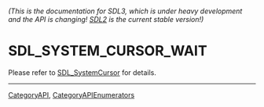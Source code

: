 ###### (This is the documentation for SDL3, which is under heavy development and the API is changing! [SDL2](https://wiki.libsdl.org/SDL2/) is the current stable version!)
# SDL_SYSTEM_CURSOR_WAIT

Please refer to [SDL_SystemCursor](SDL_SystemCursor) for details.

----
[CategoryAPI](CategoryAPI), [CategoryAPIEnumerators](CategoryAPIEnumerators)

